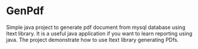 # GenPdf
Simple java project to generate pdf document from mysql database using Itext library.
It is a useful java application if you want to learn reporting using java. The project demonstrate how to use Itext library generating PDfs.
